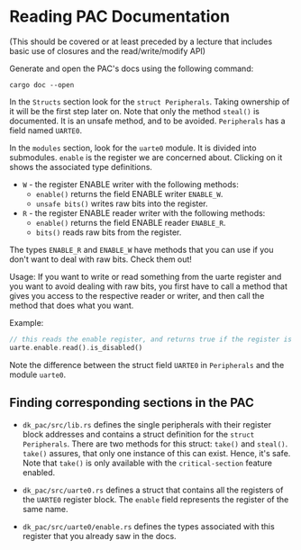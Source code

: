 # Reading PAC Documentation
(This should be covered or at least preceded by a lecture that includes basic use of closures and the read/write/modify API)

Generate and open the PAC's docs using the following command:

```
cargo doc --open
```

In the `Structs` section look for the `struct Peripherals`. Taking ownership of it will be the first step later on. Note that only the method `steal()` is documented. It is an unsafe method, and to be avoided. `Peripherals` has a field named `UARTE0`.

In the `modules` section, look for the `uarte0` module. It is divided into submodules. `enable` is the register we are concerned about. Clicking on it shows the associated type definitions.  

* `W` - the register ENABLE writer with the following methods:
    * `enable()` returns the field ENABLE writer `ENABLE_W`. 
    * `unsafe bits()` writes raw bits into the register.
* `R` - the register ENABLE reader writer with the following methods:
    * `enable()` returns the field ENABLE reader `ENABLE_R`. 
    * `bits()` reads raw bits from the register. 

The types `ENABLE_R` and `ENABLE_W` have methods that you can use if you don't want to deal with raw bits. Check them out!

Usage: If you want to write or read something from the uarte register and you want to avoid dealing with raw bits, you first have to call a method that gives you access to the respective reader or writer, and then call the method that does what you want. 

Example:

```rust
// this reads the enable register, and returns true if the register is disabled.
uarte.enable.read().is_disabled()
```

Note the difference between the struct field `UARTE0` in `Peripherals` and the module `uarte0`.

## Finding corresponding sections in the PAC

* `dk_pac/src/lib.rs` defines the single peripherals with their register block addresses and contains a struct definition for the `struct Peripherals`. There are two methods for this struct: `take()` and `steal()`. `take()` assures, that only one instance of this can exist. Hence, it's safe. Note that `take()` is only available with the `critical-section` feature enabled.

* `dk_pac/src/uarte0.rs` defines a struct that contains all the registers of the `UARTE0` register block. The `enable` field represents the register of the same name. 

* `dk_pac/src/uarte0/enable.rs` defines the types associated with this register that you already saw in the docs. 

